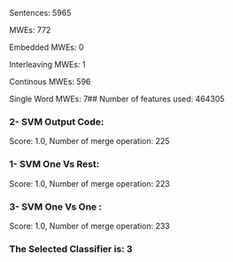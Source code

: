 Sentences: 5965

MWEs: 772

Embedded MWEs: 0

Interleaving MWEs: 1

Continous MWEs: 596

Single Word MWEs: 7## Number of features used: 464305

### 2- SVM Output Code: 
Score: 1.0, Number of merge operation: 225
### 1- SVM One Vs Rest: 
Score: 1.0, Number of merge operation: 223
### 3- SVM One Vs One : 
Score: 1.0, Number of merge operation: 233
### The Selected Classifier is: 3
